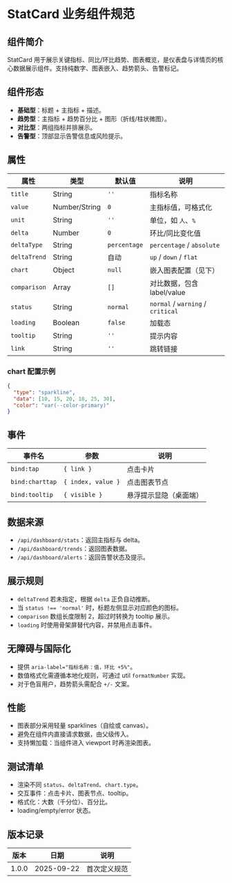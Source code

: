 ﻿# StatCard 业务组件规范

## 组件简介
StatCard 用于展示关键指标、同比/环比趋势、图表概览，是仪表盘与详情页的核心数据展示组件。支持纯数字、图表嵌入、趋势箭头、告警标记。

## 组件形态
- **基础型**：标题 + 主指标 + 描述。
- **趋势型**：主指标 + 趋势百分比 + 图形（折线/柱状微图）。
- **对比型**：两组指标并排展示。
- **告警型**：顶部显示告警信息或风险提示。

## 属性
| 属性 | 类型 | 默认值 | 说明 |
|------|------|--------|------|
| `title` | String | `''` | 指标名称 |
| `value` | Number/String | `0` | 主指标值，可格式化 |
| `unit` | String | `''` | 单位，如 `人`、`%` |
| `delta` | Number | `0` | 环比/同比变化值 |
| `deltaType` | String | `percentage` | `percentage` / `absolute` |
| `deltaTrend` | String | 自动 | `up` / `down` / `flat` |
| `chart` | Object | `null` | 嵌入图表配置（见下） |
| `comparison` | Array | `[]` | 对比数据，包含 label/value |
| `status` | String | `normal` | `normal` / `warning` / `critical` |
| `loading` | Boolean | `false` | 加载态 |
| `tooltip` | String | `''` | 提示内容 |
| `link` | String | `''` | 跳转链接 |

### chart 配置示例
```json
{
  "type": "sparkline",
  "data": [10, 15, 20, 18, 25, 30],
  "color": "var(--color-primary)"
}
```

## 事件
| 事件名 | 参数 | 说明 |
|--------|------|------|
| `bind:tap` | `{ link }` | 点击卡片 |
| `bind:charttap` | `{ index, value }` | 点击图表节点 |
| `bind:tooltip` | `{ visible }` | 悬浮提示显隐（桌面端） |

## 数据来源
- `/api/dashboard/stats`：返回主指标与 delta。
- `/api/dashboard/trends`：返回图表数据。
- `/api/dashboard/alerts`：返回告警状态及提示。

## 展示规则
- `deltaTrend` 若未指定，根据 `delta` 正负自动推断。
- 当 `status !== 'normal'` 时，标题左侧显示对应颜色的图标。
- `comparison` 数组长度限制 2，超过时转换为 tooltip 展示。
- `loading` 时使用骨架屏替代内容，并禁用点击事件。

## 无障碍与国际化
- 提供 `aria-label="指标名称：值，环比 +5%"`。
- 数值格式化需遵循本地化规则，可通过 util `formatNumber` 实现。
- 对于色盲用户，趋势箭头需配合 `+/-` 文案。

## 性能
- 图表部分采用轻量 sparklines（自绘或 canvas）。
- 避免在组件内直接请求数据，由父级传入。
- 支持懒加载：当组件进入 viewport 时再渲染图表。

## 测试清单
- 渲染不同 `status`、`deltaTrend`、`chart.type`。
- 交互事件：点击卡片、图表节点、tooltip。
- 格式化：大数（千分位）、百分比。
- loading/empty/error 状态。

## 版本记录
| 版本 | 日期 | 说明 |
|------|------|------|
| 1.0.0 | 2025-09-22 | 首次定义规范 |

